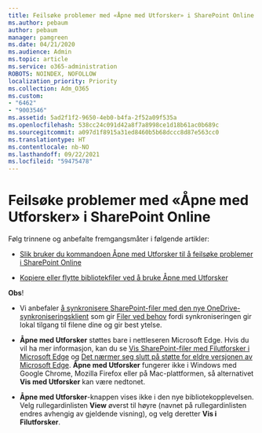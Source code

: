 ```yaml
---
title: Feilsøke problemer med «Åpne med Utforsker» i SharePoint Online
ms.author: pebaum
author: pebaum
manager: pamgreen
ms.date: 04/21/2020
ms.audience: Admin
ms.topic: article
ms.service: o365-administration
ROBOTS: NOINDEX, NOFOLLOW
localization_priority: Priority
ms.collection: Adm_O365
ms.custom:
- "6462"
- "9003546"
ms.assetid: 5ad2f1f2-9650-4eb0-b4fa-2f52a09f535a
ms.openlocfilehash: 538cc24c091d42a8f7a8998ce1d18b61ac0b689c
ms.sourcegitcommit: a097d1f8915a31ed8460b5b68dccc8d87e563cc0
ms.translationtype: HT
ms.contentlocale: nb-NO
ms.lasthandoff: 09/22/2021
ms.locfileid: "59475478"
---
```

# <a name="troubleshoot-open-with-explorer-issues-in-sharepoint-online"></a>Feilsøke problemer med «Åpne med Utforsker» i SharePoint Online

Følg trinnene og anbefalte fremgangsmåter i følgende artikler:

- [Slik bruker du kommandoen Åpne med Utforsker til å feilsøke problemer i SharePoint Online](https://docs.microsoft.com/sharepoint/troubleshoot/lists-and-libraries/troubleshoot-issues-using-open-with-explorer)

- [Kopiere eller flytte bibliotekfiler ved å bruke Åpne med Utforsker](https://support.microsoft.com/office/copy-or-move-library-files-by-using-open-with-explorer-aaee7bfb-e2a1-42ee-8fc0-bcc0754f04d2?ui=en-us&rs=en-us&ad=us)

**Obs**!
- Vi anbefaler [å synkronisere SharePoint-filer med den nye OneDrive-synkroniseringsklient](https://support.microsoft.com/office/sync-sharepoint-and-teams-files-with-your-computer-6de9ede8-5b6e-4503-80b2-6190f3354a88?ui=en-us&rs=en-us&ad=us) som gir [Filer ved behov](https://support.microsoft.com/office/save-disk-space-with-onedrive-files-on-demand-for-windows-10-0e6860d3-d9f3-4971-b321-7092438fb38e?ui=en-us&rs=en-us&ad=us) fordi synkroniseringen gir lokal tilgang til filene dine og gir best ytelse.

- **Åpne med Utforsker** støttes bare i nettleseren Microsoft Edge. Hvis du vil ha mer informasjon, kan du se [Vis SharePoint-filer med Filutforsker i Microsoft Edge](https://docs.microsoft.com/SharePoint/sharepoint-view-in-edge) og [Det nærmer seg slutt på støtte for eldre versjonen av Microsoft Edge](https://docs.microsoft.com/lifecycle/announcements/m365-ie11-microsoft-edge-legacy). **Åpne med Utforsker** fungerer ikke i Windows med Google Chrome, Mozilla Firefox eller på Mac-plattformen, så alternativet **Vis med Utforsker** kan være nedtonet.

- **Åpne med Utforsker**-knappen vises ikke i den nye bibliotekopplevelsen. Velg rullegardinlisten **View** øverst til høyre (navnet på rullegardinlisten endres avhengig av gjeldende visning), og velg deretter **Vis i Filutforsker**.

